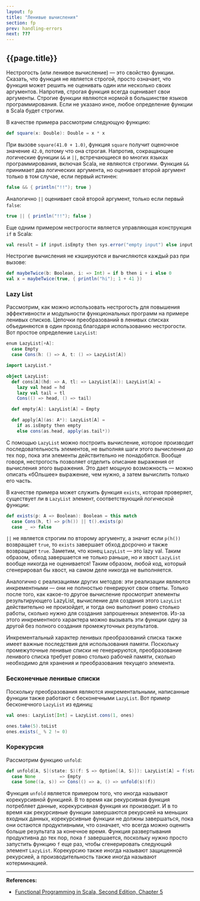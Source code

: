 ```yaml
---
layout: fp
title: "Ленивые вычисления"
section: fp
prev: handling-errors
next: ???
---
```


## {{page.title}}

Нестрогость (или ленивое вычисление) — это свойство функции. 
Сказать, что функция не является строгой, просто означает, 
что функция может решить не оценивать один или несколько своих аргументов. 
Напротив, строгая функция всегда оценивает свои аргументы. 
Строгие функции являются нормой в большинстве языков программирования. 
Если не указано иное, любое определение функции в Scala будет строгим. 

В качестве примера рассмотрим следующую функцию:

```scala
def square(x: Double): Double = x * x
```

При вызове `square(41.0 + 1.0)`, функция `square` получит оценочное значение `42.0`, потому что она строгая.
Напротив, сокращающие логические функции `&&` и `||`, 
встречающиеся во многих языках программирования, включая Scala, не являются строгими.
Функция `&&` принимает два логических аргумента, но оценивает второй аргумент только в том случае, если первый истинен:

```scala mdoc
false && { println("!!"); true }
```

Аналогично `||` оценивает свой второй аргумент, только если первый `false`:

```scala mdoc
true || { println("!!"); false }
```

Еще одним примером нестрогости является управляющая конструкция `if` в Scala:

```scala
val result = if input.isEmpty then sys.error("empty input") else input
```

Нестрогие вычисления не кэшируются и вычисляются каждый раз при вызове:

```scala mdoc
def maybeTwice(b: Boolean, i: => Int) = if b then i + i else 0
val x = maybeTwice(true, { println("hi"); 1 + 41 })
```

### Lazy List

Рассмотрим, как можно использовать нестрогость для повышения эффективности 
и модульности функциональных программ на примере ленивых списков. 
Цепочки преобразований в ленивых списках объединяются в один проход благодаря использованию нестрогости. 
Вот простое определение `LazyList`:

```scala
enum LazyList[+A]:
  case Empty
  case Cons(h: () => A, t: () => LazyList[A])

import LazyList.*

object LazyList:
  def cons[A](hd: => A, tl: => LazyList[A]): LazyList[A] =
    lazy val head = hd
    lazy val tail = tl
    Cons(() => head, () => tail)

  def empty[A]: LazyList[A] = Empty

  def apply[A](as: A*): LazyList[A] =
    if as.isEmpty then empty
    else cons(as.head, apply(as.tail*))
```

С помощью `LazyList` можно построить вычисление, которое производит последовательность элементов, 
не выполняя шаги этого вычисления до тех пор, пока эти элементы действительно не понадобятся. 
Вообще говоря, нестрогость позволяет отделить описание выражения от вычисления этого выражения. 
Это дает мощную возможность — можно описать «бОльшее» выражение, чем нужно, а затем вычислить только его часть.

В качестве примера может служить функция `exists`, 
которая проверяет, существует ли в `LazyList` элемент, соответствующий логической функции:

```scala
def exists(p: A => Boolean): Boolean = this match
  case Cons(h, t) => p(h()) || t().exists(p)
  case _ => false
```

`||` не является строгим по второму аргументу, а значит если `p(h())` возвращает `true`, 
то `exists` завершает обход досрочно и также возвращает `true`. 
Заметим, что конец `LazyList` — это lazy val. 
Таким образом, обход завершается не только раньше, но и хвост `LazyList` вообще никогда не оценивается! 
Таким образом, любой код, который сгенерировал бы хвост, на самом деле никогда не выполняется.

Аналогично с реализациями других методов: эти реализации являются инкрементными — они не полностью генерируют свои ответы. 
Только после того, как какое-то другое вычисление просмотрит элементы результирующего LazyList, 
вычисление для создания этого `LazyList` действительно не произойдет, 
и тогда оно выполнит ровно столько работы, сколько нужно для создания запрошенных элементов. 
Из-за этого инкрементного характера можно вызывать эти функции 
одну за другой без полного создания промежуточных результатов. 

Инкрементальный характер ленивых преобразований списка также имеет важные последствия для использования памяти. 
Поскольку промежуточные ленивые списки не генерируются, 
преобразование ленивого списка требует ровно столько рабочей памяти, 
сколько необходимо для хранения и преобразования текущего элемента.

### Бесконечные ленивые списки 

Поскольку преобразования являются инкрементальными, написанные функции также работают с бесконечными `LazyList`. 
Вот пример бесконечного `LazyList` из единиц:

```scala mdoc:silent
val ones: LazyList[Int] = LazyList.cons(1, ones)        
```
```scala mdoc
ones.take(5).toList
ones.exists(_ % 2 != 0)
```

### Корекурсия

Рассмотрим функцию `unfold`:

```scala
def unfold[A, S](state: S)(f: S => Option[(A, S)]): LazyList[A] = f(state) match
  case None         => Empty
  case Some((a, s)) => Cons(() => a, () => unfold(s)(f))       
```

Функция `unfold` является примером того, что иногда называют корекурсивной функцией. 
В то время как рекурсивная функция потребляет данные, корекурсивная функция их производит. 
И в то время как рекурсивные функции завершаются рекурсией на меньших входных данных, 
корекурсивные функции не должны завершаться, пока они остаются продуктивными, 
что означает, что всегда можно оценить больше результата за конечное время. 
Функция развертывания продуктивна до тех пор, пока `f` завершается, 
поскольку нужно просто запустить функцию `f` еще раз, чтобы сгенерировать следующий элемент `LazyList`. 
Корекурсию также иногда называют защищенной рекурсией, а производительность также иногда называют котерминацией.


---

**References:**
- [Functional Programming in Scala, Second Edition, Chapter 5](https://www.manning.com/books/functional-programming-in-scala-second-edition?query=Functional%20Programming%20in%20Scala,%20Second%20Edition)
